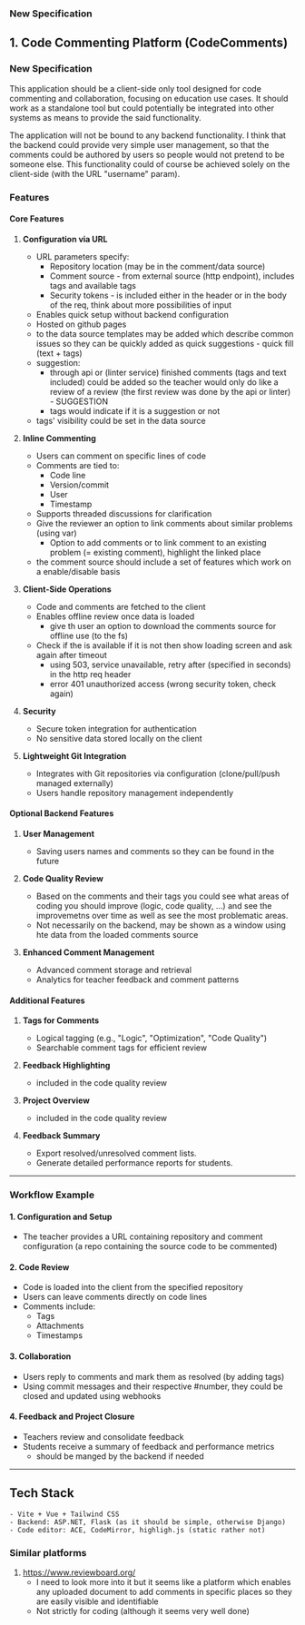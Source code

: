 ### New Specification

## 1. Code Commenting Platform (CodeComments)

### New Specification

This application should be a client-side only tool designed for code commenting and collaboration, focusing on education use cases. It should work as a standalone tool but could potentially be integrated into other systems as means to provide the said functionality.

The application will not be bound to any backend functionality.
I think that the backend could provide very simple user management, so that the comments could be authored by users so people would not pretend to be someone else. This functionality could of course be achieved solely on the client-side (with the URL "username" param).

### Features

#### Core Features

1. **Configuration via URL**

    - URL parameters specify:
        - Repository location (may be in the comment/data source)
        - Comment source - from external source (http endpoint), includes tags and available tags
        - Security tokens - is included either in the header or in the body of the req, think about more possibilities of input
    - Enables quick setup without backend configuration
    - Hosted on github pages
    - to the data source templates may be added which describe common issues so they can be quickly added as quick suggestions - quick fill (text + tags)
    - suggestion:
        - through api or (linter service) finished comments (tags and text included) could be added so the teacher would only do like a review of a review (the first review was done by the api or linter) - SUGGESTION
        - tags would indicate if it is a suggestion or not
    - tags' visibility could be set in the data source

2. **Inline Commenting**

    - Users can comment on specific lines of code
    - Comments are tied to:
        - Code line
        - Version/commit
        - User
        - Timestamp
    - Supports threaded discussions for clarification
    - Give the reviewer an option to link comments about similar problems (using var)
        - Option to add comments or to link comment to an existing problem (= existing comment), highlight the linked place
    - the comment source should include a set of features which work on a enable/disable basis

3. **Client-Side Operations**

    - Code and comments are fetched to the client
    - Enables offline review once data is loaded
        - give th user an option to download the comments source for offline use (to the fs)
    - Check if the is available if it is not then show loading screen and ask again after timeout
        - using 503, service unavailable, retry after (specified in seconds) in the http req header
        - error 401 unauthorized access (wrong security token, check again)

4. **Security**

    - Secure token integration for authentication
    - No sensitive data stored locally on the client

5. **Lightweight Git Integration**
    - Integrates with Git repositories via configuration (clone/pull/push managed externally)
    - Users handle repository management independently

#### Optional Backend Features

1. **User Management**

    - Saving users names and comments so they can be found in the future

2. **Code Quality Review**

    - Based on the comments and their tags you could see what areas of coding you should improve (logic, code quality, ...) and see the improvemetns over time as well as see the most problematic areas.
    - Not necessarily on the backend, may be shown as a window using hte data from the loaded comments source

3. **Enhanced Comment Management**

    - Advanced comment storage and retrieval
    - Analytics for teacher feedback and comment patterns

#### Additional Features

1. **Tags for Comments**

    - Logical tagging (e.g., "Logic", "Optimization", "Code Quality")
    - Searchable comment tags for efficient review

2. **Feedback Highlighting**

    - included in the code quality review

3. **Project Overview**

    - included in the code quality review

4. **Feedback Summary**
    - Export resolved/unresolved comment lists.
    - Generate detailed performance reports for students.

---

### Workflow Example

#### 1. **Configuration and Setup**

-   The teacher provides a URL containing repository and comment configuration (a repo containing the source code to be commented)

#### 2. **Code Review**

-   Code is loaded into the client from the specified repository
-   Users can leave comments directly on code lines
-   Comments include:
    -   Tags
    -   Attachments
    -   Timestamps

#### 3. **Collaboration**

-   Users reply to comments and mark them as resolved (by adding tags)
-   Using commit messages and their respective #number, they could be closed and updated using webhooks

#### 4. **Feedback and Project Closure**

-   Teachers review and consolidate feedback
-   Students receive a summary of feedback and performance metrics
    -   should be manged by the backend if needed

---

## Tech Stack

    - Vite + Vue + Tailwind CSS
    - Backend: ASP.NET, Flask (as it should be simple, otherwise Django)
    - Code editor: ACE, CodeMirror, highligh.js (static rather not)

### Similar platforms

1. https://www.reviewboard.org/
    - I need to look more into it but it seems like a platform which enables any uploaded document to add comments in specific places so they are easily visible and identifiable
    - Not strictly for coding (although it seems very well done)
